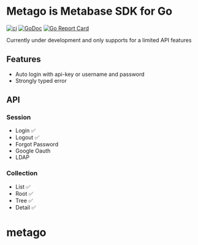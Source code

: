 # Metago is Metabase SDK for Go

[![ci](https://github.com/SAMBPLG/metago/actions/workflows/ci.yml/badge.svg?branch=main)](https://github.com/SAMBPLG/metago/actions/workflows/ci.yml)
[![GoDoc](https://godoc.org/github.com/SAMBPLG/metago?status.svg)](https://godoc.org/github.com/SAMBPLG/metago)
[![Go Report Card](https://goreportcard.com/badge/github.com/SAMBPLG/metago)](https://goreportcard.com/report/github.com/SAMBPLG/metago)

Currently under development and only supports for a limited API features

## Features

- Auto login with api-key or username and password
- Strongly typed error

## API

### Session

- Login ✅
- Logout ✅
- Forgot Password
- Google Oauth
- LDAP

### Collection

- List ✅
- Root ✅
- Tree ✅
- Detail ✅
# metago
